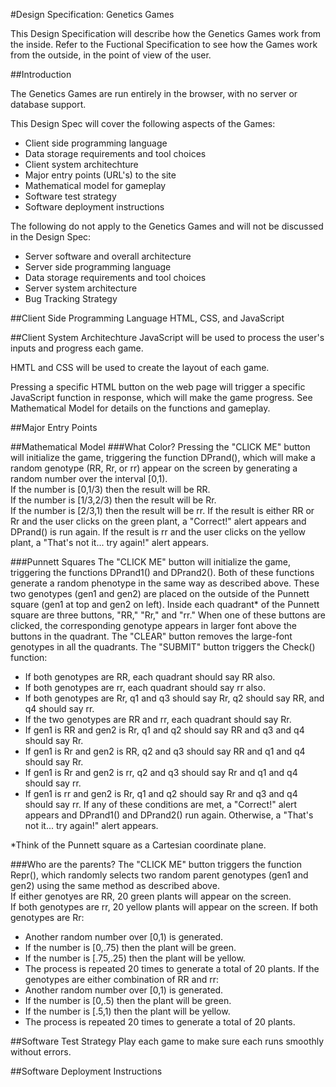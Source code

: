 #Design Specification: Genetics Games

This Design Specification will describe how the Genetics Games work from the inside.  Refer to the Fuctional Specification to see how the Games work from the outside, in the point of view of the user.


##Introduction

The Genetics Games are run entirely in the browser, with no server or database support.

This Design Spec will cover the following aspects of the Games:

* Client side programming language
* Data storage requirements and tool choices
* Client system architechture
* Major entry points (URL's) to the site
* Mathematical model for gameplay
* Software test strategy
* Software deployment instructions

The following do not apply to the Genetics Games and will not be discussed in the Design Spec:

* Server software and overall architecture
* Server side programming language
* Data storage requirements and tool choices
* Server system architecture
* Bug Tracking Strategy


##Client Side Programming Language
HTML, CSS, and JavaScript

##Client System Architechture
JavaScript will be used to process the user's inputs and progress each game.

HMTL and CSS will be used to create the layout of each game.  

Pressing a specific HTML button on the web page will trigger a specific JavaScript function in response, which will make the game progress.  See Mathematical Model for details on the functions and gameplay.

##Major Entry Points


##Mathematical Model 
###What Color?
Pressing the "CLICK ME" button will initialize the game, triggering the function DPrand(), which will make a random genotype (RR, Rr, or rr) appear on the screen by generating a random number over the interval [0,1).  
If the number is [0,1/3) then the result will be RR.  
If the number is [1/3,2/3) then the result will be Rr.  
If the number is [2/3,1) then the result will be rr.
If the result is either RR or Rr and the user clicks on the green plant, a "Correct!" alert appears and DPrand() is run again.
If the result is rr and the user clicks on the yellow plant, a "That's not it... try again!" alert appears.

###Punnett Squares
The "CLICK ME" button will initialize the game, triggering the functions DPrand1() and DPrand2().  Both of these functions generate a random phenotype in the same way as described above.  These two genotypes (gen1 and gen2) are placed on the outside of the Punnett square (gen1 at top and gen2 on left).
Inside each quadrant* of the Punnett square are three buttons, "RR," "Rr," and "rr."  When one of these buttons are clicked, the corresponding genotype appears in larger font above the buttons in the quadrant.
The "CLEAR" button removes the large-font genotypes in all the quadrants.
The "SUBMIT" button triggers the Check() function:
* If both genotypes are RR, each quadrant should say RR also.
* If both genotypes are rr, each quadrant should say rr also.
* If both genotypes are Rr, q1 and q3 should say Rr, q2 should say RR, and q4 should say rr.
* If the two genotypes are RR and rr, each quadrant should say Rr.
* If gen1 is RR and gen2 is Rr, q1 and q2 should say RR and q3 and q4 should say Rr.
* If gen1 is Rr and gen2 is RR, q2 and q3 should say RR and q1 and q4 should say Rr.
* If gen1 is Rr and gen2 is rr, q2 and q3 should say Rr and q1 and q4 should say rr.
* If gen1 is rr and gen2 is Rr, q1 and q2 should say Rr and q3 and q4 should say rr.
If any of these conditions are met, a "Correct!" alert appears and DPrand1() and DPrand2() run again.
Otherwise, a "That's not it... try again!" alert appears.

*Think of the Punnett square as a Cartesian coordinate plane.

###Who are the parents?
The "CLICK ME" button triggers the function Repr(), which randomly selects two random parent genotypes (gen1 and gen2) using the same method as described above.  
If either genotyes are RR, 20 green plants will appear on the screen.  
If both genotypes are rr, 20 yellow plants will appear on the screen.
If both genotypes are Rr:
* Another random number over [0,1) is generated.
* If the number is [0,.75) then the plant will be green.
* If the number is [.75,.25) then the plant will be yellow.
* The process is repeated 20 times to generate a total of 20 plants.
If the genotypes are either combination of RR and rr:
* Another random number over [0,1) is generated.
* If the number is [0,.5) then the plant will be green.
* If the number is [.5,1) then the plant will be yellow.
* The process is repeated 20 times to generate a total of 20 plants.



##Software Test Strategy
Play each game to make sure each runs smoothly without errors.

##Software Deployment Instructions
